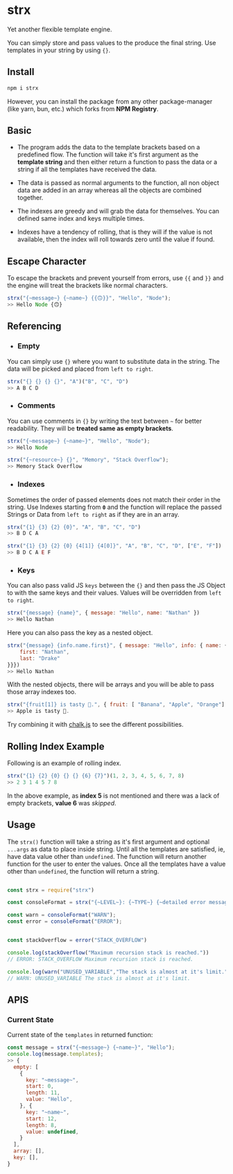 # strx

Yet another flexible template engine.

You can simply store and pass values to the produce the final string. Use templates in your string by using `{}`.

## Install

```bash
npm i strx
```

However, you can install the package from any other package-manager (like yarn, bun, etc.) which forks from **NPM Registry**.

## Basic

-   The program adds the data to the template brackets based on a predefined flow. The function will take it's first argument as the
    **template string** and then either return a function to pass the data or a string if all the templates have received the data.

-   The data is passed as normal arguments to the function, all non object data are added in an array whereas all the objects are combined together.

-   The indexes are greedy and will grab the data for themselves. You can defined same index and keys multiple times.

-   Indexes have a tendency of rolling, that is they will if the value is not available, then the index will roll towards zero
    until the value if found.

## Escape Character

To escape the brackets and prevent yourself from errors, use `{{` and `}}`
and the engine will treat the brackets like normal characters.

```Javascript
strx("{~message~} {~name~} {{🙃}}", "Hello", "Node");
>> Hello Node {🙃}
```

## Referencing

-   ### Empty

You can simply use `{}` where you want to substitute data in the string. The data will be picked and placed from `left to right`.

```Javascript
strx("{} {} {} {}", "A")("B", "C", "D")
>> A B C D
```

-   ### Comments

You can use comments in `{}` by writing the text between `~` for better readability. They will be **treated same as empty brackets**.

```Javascript
strx("{~message~} {~name~}", "Hello", "Node");
>> Hello Node

strx("{~resource~} {}", "Memory", "Stack Overflow");
>> Memory Stack Overflow
```

-   ### Indexes

Sometimes the order of passed elements does not match their order in the string. Use Indexes starting from **`0`** and the function will replace the passed Strings or Data from `left to right` as if they are in an array.

```Javascript
strx("{1} {3} {2} {0}", "A", "B", "C", "D")
>> B D C A
```

```Javascript
strx("{1} {3} {2} {0} {4[1]} {4[0]}", "A", "B", "C", "D", ["E", "F"])
>> B D C A E F
```

-   ### Keys

You can also pass valid JS `keys` between the `{}` and then pass the JS Object to
with the same keys and their values. Values will be overridden from `left to right`.

```Javascript
strx("{message} {name}", { message: "Hello", name: "Nathan" })
>> Hello Nathan
```

Here you can also pass the key as a nested object.

```Javascript
strx("{message} {info.name.first}", { message: "Hello", info: { name: {
    first: "Nathan",
    last: "Drake"
}}})
>> Hello Nathan
```

With the nested objects, there will be arrays and you will be able to pass those array indexes too.

```Javascript
strx("{fruit[1]} is tasty 🤤.", { fruit: [ "Banana", "Apple", "Orange"] })
>> Apple is tasty 🤤.
```

Try combining it with [chalk.js](https://www.npmjs.com/package/chalk) to see the different possibilities.

## Rolling Index Example

Following is an example of rolling index.

```Javascript
strx("{1} {2} {0} {} {} {6} {7}")(1, 2, 3, 4, 5, 6, 7, 8)
>> 2 3 1 4 5 7 8
```

In the above example, as **index 5** is not mentioned and there was a lack of empty brackets, **value 6** was _skipped_.

## Usage

The `strx()` function will take a string as it's first argument and optional `...args` as data to place inside string. Until all the templates are satisfied, ie, have data value other than `undefined`. The function will return another function for the user to enter the values. Once all the templates have a value other than `undefined`, the function will return a string.

```Javascript

const strx = require("strx")

const consoleFormat = strx("{~LEVEL~}: {~TYPE~} {~detailed error message~}");

const warn = consoleFormat("WARN");
const error = consoleFormat("ERROR");


const stackOverflow = error("STACK_OVERFLOW")

console.log(stackOverflow("Maximum recursion stack is reached."))
// ERROR: STACK_OVERFLOW Maximum recursion stack is reached.

console.log(warn("UNUSED_VARIABLE","The stack is almost at it's limit."))
// WARN: UNUSED_VARIABLE The stack is almost at it's limit.

```

## APIS

### Current State

Current state of the `templates` in returned function:

```Javascript
const message = strx("{~message~} {~name~}", "Hello");
console.log(message.templates);
>> {
  empty: [
    {
      key: "~message~",
      start: 0,
      length: 11,
      value: "Hello",
    }, {
      key: "~name~",
      start: 12,
      length: 8,
      value: undefined,
    }
  ],
  array: [],
  key: [],
}
```
